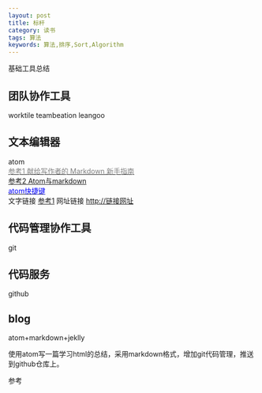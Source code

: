 ```yaml
---
layout: post
title: 标杆
category: 读书
tags: 算法
keywords: 算法,排序,Sort,Algorithm
---
```

基础工具总结

## 团队协作工具
worktile
teambeation
leangoo

## 文本编辑器
atom  
[<font color="gray">参考1 献给写作者的 Markdown 新手指南</font>](http://www.jianshu.com/p/q81RER)  
[参考2 Atom与markdown](http://www.jianshu.com/p/ad3e737e5dc2)  
[<font color="blue">atom快捷键</font>](https://github.com/futantan/atom)  
文字链接 [参考1](http://链接网址)
网址链接 <http://链接网址>
## 代码管理协作工具
git

## 代码服务
github

## blog
atom+markdown+jeklly

使用atom写一篇学习html的总结，采用markdown格式，增加git代码管理，推送到github仓库上。

参考
